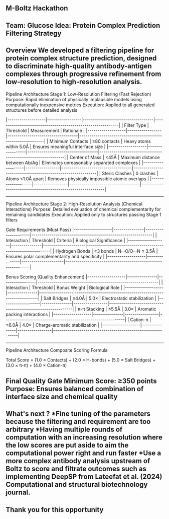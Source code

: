 M-Boltz Hackathon
----------------------------------------------------------------------------------------------------------------------------
Team: Glucose
Idea: Protein Complex Prediction Filtering Strategy
----------------------------------------------------------------------------------------------------------------------------
Overview
We developed a filtering pipeline for protein complex structure prediction, designed to discriminate high-quality antibody-antigen complexes through progressive refinement from low-resolution to high-resolution analysis.
----------------------------------------------------------------------------------------------------------------------------
Pipeline Architecture
Stage 1: Low-Resolution Filtering (Fast Rejection)
 Purpose: Rapid elimination of physically implausible models using computationally inexpensive metrics
Execution: Applied to all generated structures before detailed analysis

|-------------------|-----------------|-----------------------------------|------------------------------------------------------------|
| Filter Type       | Threshold       | Measurement                       | Rationale                                                  |
|-------------------|-----------------|-----------------------------------|------------------------------------------------------------|
| Minimum Contacts  | ≥80 contacts    | Heavy atoms within 5.0Å           | Ensures meaningful interface size                          |
|-------------------|-----------------|-----------------------------------|------------------------------------------------------------|
| Center of Mass    | <45Å            | Maximum distance between Ab/Ag    | Eliminates unreasonably separated complexes                |
|-------------------|-----------------|-----------------------------------|------------------------------------------------------------|
| Steric Clashes    | 0 clashes       | Atoms <1.0Å apart                 | Removes physically impossible atomic overlaps              |
|-------------------|-----------------|-----------------------------------|------------------------------------------------------------|

----------------------------------------------------------------------------------------------------------------------------
Pipeline Architecture
Stage 2: High-Resolution Analysis (Chemical Interactions)
Purpose: Detailed evaluation of chemical complementarity for remaining candidates
Execution: Applied only to structures passing Stage 1 filters

Gate Requirements (Must Pass)
|-------------------|---------------|---------------------|------------------------------------------------------------|
| Interaction       | Threshold     | Criteria            | Biological Significance                                    |
|-------------------|---------------|---------------------|------------------------------------------------------------|
| Hydrogen Bonds    | ≥3 bonds      | N···O/O···N ≤ 3.5Å  | Ensures polar complementarity and specificity              |
|-------------------|---------------|---------------------|------------------------------------------------------------|

Bonus Scoring (Quality Enhancement)
|-------------------|---------------|-----------------|------------------------------------------------------------|
| Interaction       | Threshold     | Bonus Weight    | Biological Role                                            |
|-------------------|---------------|-----------------|------------------------------------------------------------|
| Salt Bridges      | ≤4.0Å         | 5.0×            | Electrostatic stabilization                                |
|-------------------|---------------|-----------------|------------------------------------------------------------|
| π-π Stacking      | ≤5.5Å         | 3.0×            | Aromatic packing interactions                              |
|-------------------|---------------|-----------------|------------------------------------------------------------|
| Cation-π          | ≤6.0Å         | 4.0×            | Charge-aromatic stabilization                              |
|-------------------|---------------|-----------------|------------------------------------------------------------|

----------------------------------------------------------------------------------------------------------------------------
Pipeline Architecture
Composite Scoring Formula

Total Score = (1.0 × Contacts) + (2.0 × H-bonds) + (5.0 × Salt Bridges) + 
              (3.0 × π-π) + (4.0 × Cation-π)

Final Quality Gate
Minimum Score: ≥350 points
Purpose: Ensures balanced combination of interface size and chemical quality
----------------------------------------------------------------------------------------------------------------------------
What's next ?
*Fine tuning of the parameters because the filtering and requirement are too arbitrary
*Having multiple rounds of computation with an increasing resolution where the low scores are put aside to aim the computational power right and run faster
*Use a more complex antibody analysis upstream of Boltz to score and filtrate outcomes such as implementing DeepSP from Lateefat et al. (2024) Computational and structural biotechnology journal.
----------------------------------------------------------------------------------------------------------------------------
Thank you for this opportunity
----------------------------------------------------------------------------------------------------------------------------
